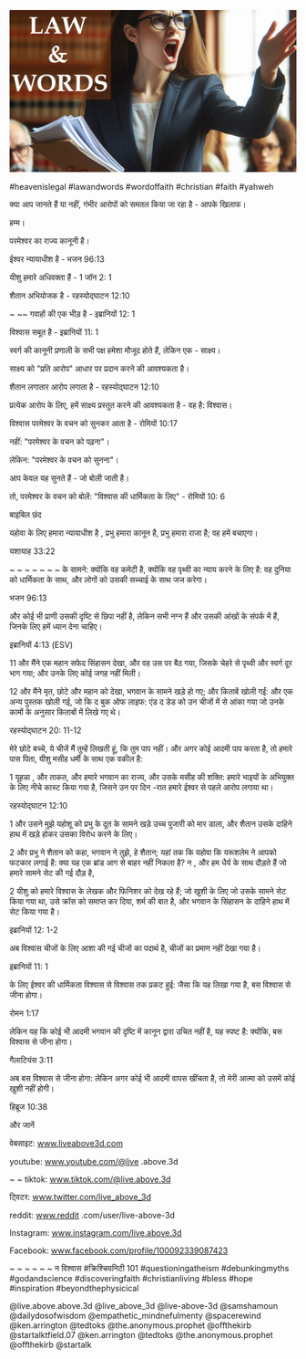 ![Video cover image](../cover.jpg "cover photo")

#heavenislegal #lawandwords #wordoffaith #christian #faith #yahweh

क्या आप जानते हैं या नहीं, गंभीर आरोपों को समतल किया जा रहा है - आपके खिलाफ।

हम्म।

परमेश्वर का राज्य कानूनी है।

ईश्वर न्यायाधीश है - भजन 96:13

यीशु हमारे अधिवक्ता हैं - 1 जॉन 2: 1

शैतान अभियोजक है - रहस्योद्घाटन 12:10

~ ~~ गवाहों की एक भीड़ है - इब्रानियों 12: 1

विश्वास सबूत है - इब्रानियों 11: 1

स्वर्ग की कानूनी प्रणाली के सभी पक्ष हमेशा मौजूद होते हैं, लेकिन एक - साक्ष्य।

साक्ष्य को "प्रति आरोप" आधार पर प्रदान करने की आवश्यकता है।

शैतान लगातार आरोप लगाता है - रहस्योद्घाटन 12:10

प्रत्येक आरोप के लिए, हमें साक्ष्य प्रस्तुत करने की आवश्यकता है - वह है: विश्वास।

विश्वास परमेश्वर के वचन को सुनकर आता है - रोमियों 10:17

नहीं: "परमेश्वर के वचन को पढ़ना"।

लेकिन: "परमेश्वर के वचन को सुनना"।

आप केवल यह सुनते हैं - जो बोली जाती है।

तो, परमेश्वर के वचन को बोलें: "विश्वास की धार्मिकता के लिए" - रोमियों 10: 6

बाइबिल छंद

यहोवा के लिए हमारा न्यायाधीश है , प्रभु हमारा कानून है, प्रभु हमारा राजा है; वह हमें बचाएगा।

यशायाह 33:22

~ ~ ~ ~ ~ ~ ~ के सामने: क्योंकि वह कमेटी है, क्योंकि वह पृथ्वी का न्याय करने के लिए है: वह दुनिया को धार्मिकता के साथ, और लोगों को उसकी सच्चाई के साथ जज करेगा।

भजन 96:13

और कोई भी प्राणी उसकी दृष्टि से छिपा नहीं है, लेकिन सभी नग्न हैं और उसकी आंखों के संपर्क में हैं, जिनके लिए हमें ध्यान देना चाहिए।

इब्रानियों 4:13 (ESV)

11 और मैंने एक महान सफेद सिंहासन देखा, और वह उस पर बैठ गया, जिसके चेहरे से पृथ्वी और स्वर्ग दूर भाग गया; और उनके लिए कोई जगह नहीं मिली।

12 और मैंने मृत, छोटे और महान को देखा, भगवान के सामने खड़े हो गए; और किताबें खोली गईं: और एक अन्य पुस्तक खोली गई, जो कि द बुक ऑफ लाइफ: एंड द डेड को उन चीजों में से आंका गया जो उनके कामों के अनुसार किताबों में लिखे गए थे।

रहस्योद्घाटन 20: 11-12

मेरे छोटे बच्चे, ये चीजें मैं तुम्हें लिखती हूं, कि तुम पाप नहीं। और अगर कोई आदमी पाप करता है, तो हमारे पास पिता, यीशु मसीह धर्मी के साथ एक वकील है:

1 यूहन्ना , और ताकत, और हमारे भगवान का राज्य, और उसके मसीह की शक्ति: हमारे भाइयों के अभियुक्त के लिए नीचे कास्ट किया गया है, जिसने उन पर दिन -रात हमारे ईश्वर से पहले आरोप लगाया था।

रहस्योद्घाटन 12:10

1 और उसने मुझे यहोशू को प्रभु के दूत के सामने खड़े उच्च पुजारी को मार डाला, और शैतान उसके दाहिने हाथ में खड़े होकर उसका विरोध करने के लिए।

2 और प्रभु ने शैतान को कहा, भगवान ने तुझे, हे शैतान; यहां तक ​​कि यहोवा कि यरूशलेम ने आपको फटकार लगाई है: क्या यह एक ब्रांड आग से बाहर नहीं निकला है? न , और हम धैर्य के साथ दौड़ते हैं जो हमारे सामने सेट की गई दौड़ है,

2 यीशु को हमारे विश्वास के लेखक और फिनिशर को देख रहे हैं; जो खुशी के लिए जो उसके सामने सेट किया गया था, उसे क्रॉस को समाप्त कर दिया, शर्म की बात है, और भगवान के सिंहासन के दाहिने हाथ में सेट किया गया है।

इब्रानियों 12: 1-2

अब विश्वास चीजों के लिए आशा की गई चीजों का पदार्थ है, चीजों का प्रमाण नहीं देखा गया है।

इब्रानियों 11: 1

के लिए ईश्वर की धार्मिकता विश्वास से विश्वास तक प्रकट हुई: जैसा कि यह लिखा गया है, बस विश्वास से जीना होगा।

रोमन 1:17

लेकिन यह कि कोई भी आदमी भगवान की दृष्टि में कानून द्वारा उचित नहीं है, यह स्पष्ट है: क्योंकि, बस विश्वास से जीना होगा।

गैलाटियंस 3:11

अब बस विश्वास से जीना होगा: लेकिन अगर कोई भी आदमी वापस खींचता है, तो मेरी आत्मा को उसमें कोई खुशी नहीं होगी।

हिब्रूज 10:38

और जानें

वेबसाइट: www.liveabove3d.com

youtube: www.youtube.com/@live .above.3d

~ ~ tiktok: www.tiktok.com/@live.above.3d

ट्विटर: www.twitter.com/live_above_3d

reddit: www.reddit .com/user/live-above-3d

Instagram: www.instagram.com/live.above.3d

Facebook: www.facebook.com/profile/100092339087423

~ ~ ~ ~ ~ ~ न विश्वास #क्रिश्चियनिटी 101 #questioningatheism #debunkingmyths #godandscience #discoveringfaith #christianliving #bless #hope #inspiration #beyondthephysicical

@live.above.above.3d @live_above_3d @live-above-3d @samshamoun @dailydosofwisdom @empathetic_mindnefulmenty @spacerewind @ken.arrington @tedtoks @the.anonymous.prophet @offthekirb @startalktfield.07 @ken.arrington @tedtoks @the.anonymous.prophet @offthekirb @startalk